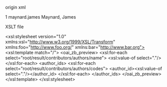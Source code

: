 origin xml

<root>
  <result>
    <biographic_references/>
    <contributors>
      <author_references/>
      <authors>
        <aliases/>
        <checked>1</checked>
        <codes>maynard.james</codes>
        <name>Maynard, James</name>
      </authors>
    </contributors>
  </result>
</root>


XSLT file


<?xml version="1.0" encoding="ISO-8859-1"?>
<xsl:stylesheet version="1.0" xmlns:xsl="http://www.w3.org/1999/XSL/Transform" xmlns:foo="http://www.foo.org/" xmlns:bar="http://www.bar.org">
<xsl:template match="/">
<oai_zb_preview>
      <xsl:for-each select="root/result/contributors/authors/name">
        <author><xsl:value-of select="."/></author>
      </xsl:for-each>
      <author_ids>
      <xsl:for-each select="root/result/contributors/authors/codes">
        <author_id><xsl:value-of select="."/></author_id>
      </xsl:for-each>
      </author_ids>
</oai_zb_preview>
</xsl:template>
</xsl:stylesheet>

